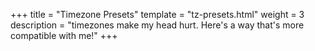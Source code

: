 +++
title = "Timezone Presets"
template = "tz-presets.html"
weight = 3
description = "timezones make my head hurt. Here's a way that's more compatible with me!"
+++